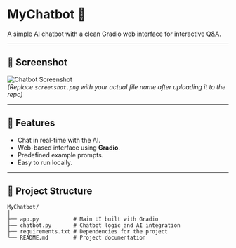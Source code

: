 # MyChatbot 🤖

A simple AI chatbot with a clean Gradio web interface for interactive Q&A.

---

## 📸 Screenshot
![Chatbot Screenshot](screenshot.png)  
*(Replace `screenshot.png` with your actual file name after uploading it to the repo)*

---

## 🚀 Features
- Chat in real-time with the AI.
- Web-based interface using **Gradio**.
- Predefined example prompts.
- Easy to run locally.

---

## 📂 Project Structure
```plaintext
MyChatbot/
│
├── app.py           # Main UI built with Gradio
├── chatbot.py       # Chatbot logic and AI integration
├── requirements.txt # Dependencies for the project
└── README.md        # Project documentation
